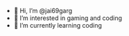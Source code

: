 - 👋 Hi, I’m @jai69garg
- 👀 I’m interested in gaming and coding
- 🌱 I’m currently learning coding

<!---
jai69garg/jai69garg is a ✨ special ✨ repository because its `README.md` (this file) appears on your GitHub profile.
You can click the Preview link to take a look at your changes.
--->
